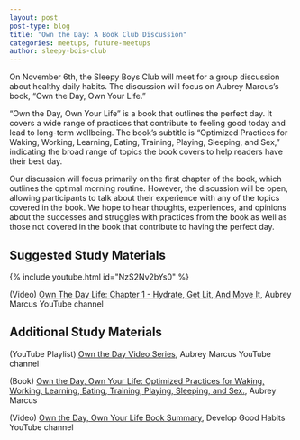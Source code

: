```yaml
---
layout: post
post-type: blog
title: "Own the Day: A Book Club Discussion"
categories: meetups, future-meetups
author: sleepy-bois-club
---
```


On November 6th, the Sleepy Boys Club will meet for a group discussion about healthy daily habits. The discussion will focus on Aubrey Marcus’s book, “Own the Day, Own Your Life.”

“Own the Day, Own Your Life” is a book that outlines the perfect day. It covers a wide range of practices that contribute to feeling good today and lead to long-term wellbeing. The book’s subtitle is “Optimized Practices for Waking, Working, Learning, Eating, Training, Playing, Sleeping, and Sex,” indicating the broad range of topics the book covers to help readers have their best day. 

Our discussion will focus primarily on the first chapter of the book, which outlines the optimal morning routine. However, the discussion will be open, allowing participants to talk about their experience with any of the topics covered in the book. We hope to hear thoughts, experiences, and opinions about the successes and struggles with practices from the book as well as those not covered in the book that contribute to having the perfect day.

## Suggested Study Materials

{% include youtube.html id="NzS2Nv2bYs0" %}

(Video) [Own The Day Life: Chapter 1 - Hydrate, Get Lit, And Move It](https://www.youtube.com/watch?v=NzS2Nv2bYs0), Aubrey Marcus YouTube channel

## Additional Study Materials

(YouTube Playlist) [Own the Day Video Series](https://www.youtube.com/watch?v=NzS2Nv2bYs0&list=PL8-lJ-g0Bdtqft5Bx2Wfm-XMT76t_kjkk), Aubrey Marcus YouTube channel

(Book) [Own the Day, Own Your Life: Optimized Practices for Waking, Working, Learning, Eating, Training, Playing, Sleeping, and Sex.](https://www.amazon.com/Own-Day-Your-Life-Optimized/dp/0062684078), Aubrey Marcus

(Video) [Own the Day, Own Your Life Book Summary](https://www.youtube.com/watch?v=gIRWbXpw6C0), Develop Good Habits YouTube channel
